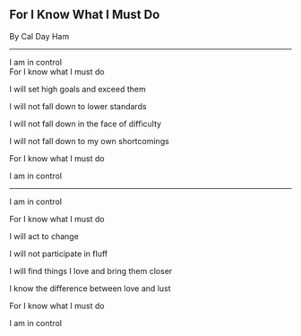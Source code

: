 ## For I Know What I Must Do
By Cal Day Ham

----

I am in control<br>
For I know what I must do


I will set high goals and exceed them

I will not fall down to lower standards

I will not fall down in the face of difficulty

I will not fall down to my own shortcomings 


For I know what I must do

I am in control


----


I am in control 

For I know what I must do


I will act to change

I will not participate in fluff

I will find things I love and bring them closer

I know the difference between love and lust


For I know what I must do

I am in control 
